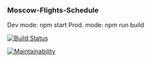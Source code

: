 ### Moscow-Flights-Schedule

Dev mode: npm start
Prod. mode: npm run build

[![Build Status](https://travis-ci.org/Frank-Kawp/Moscow-Flights-Schedule.svg?branch=master)](https://travis-ci.org/Frank-Kawp/Moscow-Flights-Schedule)

[![Maintainability](https://api.codeclimate.com/v1/badges/ec737238dffaf0494f56/maintainability)](https://codeclimate.com/github/Frank-Kawp/Moscow-Flights-Schedule/maintainability)

